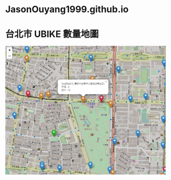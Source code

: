 # JasonOuyang1999.github.io
# 台北市 UBIKE 數量地圖 

![image](https://github.com/JasonOuyang1999/YouBike_Map/blob/gh-pages/ubikemap.JPG)
